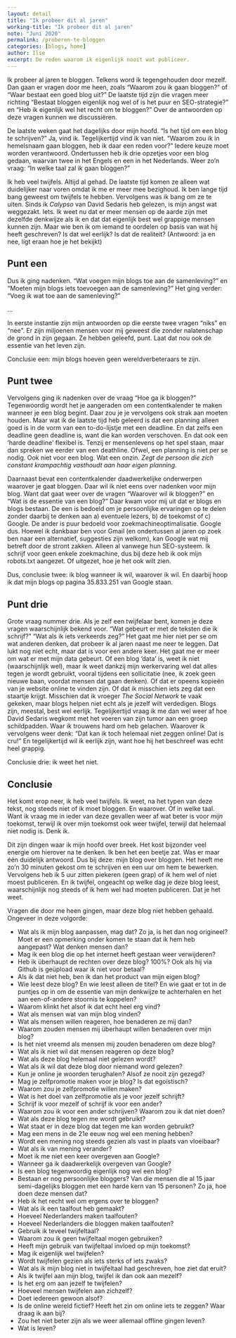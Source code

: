 ```yaml
---
layout: detail
title: "Ik probeer dit al jaren"
working-title: "Ik probeer dit al jaren"
note: "Juni 2020"
permalink: /proberen-te-bloggen
categories: [blogs, home]
author: Ilse
excerpt: De reden waarom ik eigenlijk nooit wat publiceer.
---
```


Ik probeer al jaren te bloggen. Telkens word ik tegengehouden door mezelf. Dan gaan er vragen door me heen, zoals “Waarom zou ik gaan bloggen?” of “Waar bestaat een goed blog uit?” De laatste tijd zijn die vragen meer richting “Bestaat bloggen eigenlijk nog wel of is het puur en SEO-strategie?” en “Heb ik eigenlijk wel het recht om te bloggen?” Over de antwoorden op deze vragen kunnen we discussiëren.

De laatste weken gaat het dagelijks door mijn hoofd. “Is het tijd om een blog te schrijven?” Ja, vind ik. Tegelijkertijd vind ik van niet. “Waarom zou ik in hemelsnaam gaan bloggen, heb ik daar een reden voor?” Iedere keuze moet worden verantwoord. Ondertussen heb ik drie opzetjes voor een blog gedaan, waarvan twee in het Engels en een in het Nederlands. Weer zo’n vraag: “In welke taal zal ik gaan bloggen?”

Ik heb veel twijfels. Altijd al gehad. De laatste tijd komen ze alleen wat duidelijker naar voren omdat ik me er meer mee bezighoud. Ik ben lange tijd bang geweest om twijfels te hebben. Vervolgens was ik bang om ze te uiten. Sinds ik _Calypso_ van David Sedaris heb gelezen, is mijn angst wat weggezakt. Iets. Ik weet nu dat er meer mensen op de aarde zijn met dezelfde denkwijze als ik en dat dat eigenlijk best wel grappige mensen kunnen zijn. Maar wie ben ik om iemand te oordelen op basis van wat hij heeft geschreven? Is dat wel eerlijk? Is dat de realiteit? (Antwoord: ja en nee, ligt eraan hoe je het bekijkt)

## Punt een
Dus ik ging nadenken. “Wat voegen mijn blogs toe aan de samenleving?” en “Moeten mijn blogs iets toevoegen aan de samenleving?” Het ging verder: “Voeg ik wat toe aan de samenleving?”

…

In eerste instantie zijn mijn antwoorden op die eerste twee vragen “niks” en “nee”. Er zijn miljoenen mensen voor mij geweest die zonder nalatenschap de grond in zijn gegaan. Ze hebben geleefd, punt. Laat dat nou ook de essentie van het leven zijn.

Conclusie een: mijn blogs hoeven geen wereldverbeteraars te zijn.

## Punt twee
Vervolgens ging ik nadenken over de vraag “Hoe ga ik bloggen?” Tegenwoordig wordt het je aangeraden om een contentkalender te maken wanneer je een blog begint. Daar zou je je vervolgens ook strak aan moeten houden. Maar wat ik de laatste tijd heb geleerd is dat een planning alleen goed is in de vorm van een to-do-lijstje met een deadline. En dat zelfs een deadline geen deadline is, want die kan worden verschoven. En dat ook een ‘harde deadline’ flexibel is. Tenzij er mensenlevens op het spel staan, maar dan spreken we eerder van een deathline. Ofwel, een planning is niet per se nodig. Ook niet voor een blog. Wat een onzin. _Zegt de persoon die zich constant krampachtig vasthoudt aan haar eigen planning._

Daarnaast bevat een contentkalender daadwerkelijke onderwerpen waarover je gaat bloggen. Daar wil ik niet eens over nadenken voor mijn blog. Want dat gaat weer over de vragen “Waarover wil ik bloggen?” en “Wat is de essentie van een blog?” Daar kwam voor mij uit dat er blogs en blogs bestaan. De een is bedoeld om je persoonlijke ervaringen op te delen zonder daarbij te denken aan a) eventuele lezers, b) de toekomst of c) Google. De ander is puur bedoeld voor zoekmachineoptimalisatie. Google dus. Hoewel ik dankbaar ben voor Gmail (en ondertussen al jaren op zoek ben naar een alternatief, suggesties zijn welkom), kan Google wat mij betreft door de stront zakken. Alleen al vanwege hun SEO-systeem. Ik schrijf voor geen enkele zoekmachine, dus bij deze heb ik ook mijn robots.txt aangezet. Of uitgezet, hoe je het ook wilt zien.

Dus, conclusie twee: ik blog wanneer ik wil, waarover ik wil. En daarbij hoop ik dat mijn blogs op pagina 35.833.251 van Google staan.

## Punt drie
Grote vraag nummer drie. Als je zelf een twijfelaar bent, komen je deze vragen waarschijnlijk bekend voor. “Wat gebeurt er met de teksten die ik schrijf?” “Wat als ik iets verkeerds zeg?” Het gaat me hier niet per se om wat anderen denken, dat probeer ik al jaren naast me neer te leggen. Dat lukt nog niet echt, maar dat is voor een andere keer. Het gaat me er meer om wat er met mijn data gebeurt. Of een blog ‘data’ is, weet ik niet (waarschijnlijk wel), maar ik weet dankzij mijn werkervaring wel dat alles tegen je wordt gebruikt, vooral tijdens een sollicitatie (nee, ik zoek geen nieuwe baan, voordat mensen dat gaan denken). Of dat er opeens kopieën van je website online te vinden zijn. Of dat ik misschien iets zeg dat een staartje krijgt. Misschien dat ik vroeger _The Social Network_ te vaak gekeken, maar blogs helpen niet echt als je jezelf wilt verdedigen. Blogs zijn, meestal, best wel eerlijk. Tegelijkertijd vraag ik me dan wel weer af hoe David Sedaris wegkomt met het voeren van zijn tumor aan een groep schildpadden. Waar ik trouwens hard om heb gelachen. Waarover ik vervolgens weer denk: “Dat kan ik toch helemaal niet zeggen online! Dat is cru!” En tegelijkertijd wil ik eerlijk zijn, want hoe hij het beschreef was echt heel grappig.

Conclusie drie: ik weet het niet.

## Conclusie
Het komt erop neer, ik heb veel twijfels. Ik weet, na het typen van deze tekst, nog steeds niet of ik moet bloggen. En waarover. Of in welke taal. Want ik vraag me in ieder van deze gevallen weer af wat beter is voor _mijn_ toekomst, terwijl ik over mijn toekomst ook weer twijfel, terwijl dat helemaal niet nodig is. Denk ik.

Dit zijn dingen waar ik mijn hoofd over breek. Het kost bijzonder veel energie om hierover na te denken. Ik ben het een beetje zat. Was er maar één duidelijk antwoord. Dus bij deze: mijn blog over bloggen. Het heeft me zo’n 30 minuten gekost om te schrijven en een uur om hem te bewerken. Vervolgens heb ik 5 uur zitten piekeren (geen grap) of ik hem wel of niet moest publiceren. En ik twijfel, ongeacht op welke dag je deze blog leest, waarschijnlijk nog steeds of ik hem wel had moeten publiceren. Dat je het weet.

Vragen die door me heen gingen, maar deze blog niet hebben gehaald. Ongeveer in deze volgorde:

- Wat als ik mijn blog aanpassen, mag dat? Zo ja, is het dan nog origineel? Moet er een opmerking onder komen te staan dat ik hem heb aangepast? Wat denken mensen dan?
- Mag ik een blog die op het internet heeft gestaan weer verwijderen?
- Heb ik überhaupt de rechten over deze blog? 100%? Ook als hij via Github is geüpload waar ik niet voor betaal?
- Als ik dat niet heb, ben ik dan het product van mijn eigen blog?
- Wie leest deze blog? En wie leest alleen de titel? En wie gaat er tot in de puntjes op in om de essentie van mijn denkwijze te achterhalen en het aan een-of-andere stoornis te koppelen?
- Waarom klinkt het alsof ik dat echt heel erg vind?
- Wat als mensen wat van mijn blog vinden?
- Wat als mensen willen reageren, hoe benaderen ze mij dan?
- Waarom zouden mensen mij überhaupt willen benaderen over mijn blog?
- Is het niet vreemd als mensen mij zouden benaderen om deze blog?
- Wat als ik niet wil dat mensen reageren op deze blog?
- Wat als deze blog helemaal niet gelezen wordt?
- Wat als ik wil dat deze blog door niemand word gelezen?
- Kun je online je woorden terughalen? Alsof ze nooit zijn gezegd?
- Mag je zelfpromotie maken voor je blog? Is dat egoïstisch?
- Waarom zou je zelfpromotie willen maken?
- Wat is het doel van zelfpromotie als je voor jezelf schrijft?
- Schrijf ik voor mezelf of schrijf ik voor een ander?
- Waarom zou ik voor een ander schrijven? Waarom zou ik dat niet doen?
- Wat als deze blog tegen me wordt gebruikt?
- Wat staat er in deze blog dat tegen me kan worden gebruikt?
- Mag een mens in de 21e eeuw nog wel een mening hebben?
- Wordt een mening nog steeds gezien als vast in plaats van vloeibaar?
- Wat als ik van mening verander?
- Moet ik me niet een keer overgeven aan Google?
- Wanneer ga ik daadwerkelijk overgeven van Google?
- Is een blog tegenwoordig eigenlijk nog wel een blog?
- Bestaan er nog persoonlijke bloggers? Van die mensen die al 15 jaar semi-dagelijks bloggen met een harde kern van 15 personen? Zo ja, hoe doen deze mensen dat?
- Heb ik het recht wel om ergens over te bloggen?
- Wat als ik een taalfout heb gemaakt?
- Hoeveel Nederlanders maken taalfouten?
- Hoeveel Nederlanders die bloggen maken taalfouten?
- Gebruik ik teveel twijfeltaal?
- Waarom zou ik geen twijfeltaal mogen gebruiken?
- Heeft mijn gebruik van twijfeltaal invloed op mijn toekomst?
- Mag ik eigenlijk wel twijfelen?
- Wordt twijfelen gezien als iets sterks of iets zwaks?
- Wat als ik mijn blog niet in twijfeltaal had geschreven, hoe ziet dat eruit?
- Als ik twijfel aan mijn blog, twijfel ik dan ook aan mezelf?
- Is het erg om aan jezelf te twijfelen?
- Hoeveel mensen twijfelen aan zichzelf?
- Doet iedereen gewoon alsof?
- Is de online wereld fictief? Heeft het zin om online iets te zeggen? Waar draag ik aan bij?
- Zou het niet beter zijn als we weer allemaal offline gingen leven?
- Wat is leven?
